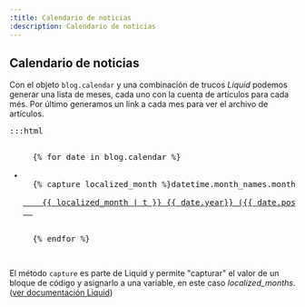 ```yaml
---
:title: Calendario de noticias
:description: Calendario de noticias
---
```


## Calendario de noticias

Con el objeto <code>blog.calendar</code> y una combinación de trucos *Liquid* podemos generar una lista de meses, cada uno con la cuenta de artículos para cada més. Por último generamos un link a cada mes para ver el archivo de artículos.

<pre>:::html
<ul id="archivo">
  {% for date in blog.calendar %}
  <li>
  {% capture localized_month %}datetime.month_names.month_{{date.month_num}}{% endcapture %}
  <a href="{{ date.url }}" title="{{ localized_month | t }}">
    {{ localized_month | t }} {{ date.year}} ({{ date.post_count }})
  </a>
  </li>
  {% endfor %}
</ul>
</pre>

El método <code>capture</code> es parte de Liquid y permite "capturar" el valor de un bloque de código y asignarlo a una variable, en este caso *localized_months*. ([ver documentación Liquid](http://wiki.shopify.com/UsingLiquid))
